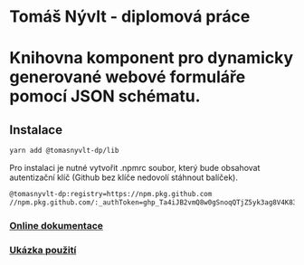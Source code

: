 # Tomáš Nývlt - diplomová práce

# Knihovna komponent pro dynamicky generované webové formuláře pomocí JSON schématu.

## Instalace

```bash
yarn add @tomasnyvlt-dp/lib
```

Pro instalaci je nutné vytvořit .npmrc soubor, který bude obsahovat autentizační klíč (Github bez klíče nedovolí stáhnout balíček).

```bash
@tomasnyvlt-dp:registry=https://npm.pkg.github.com
//npm.pkg.github.com/:_authToken=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
```

### [Online dokumentace](https://tomasnyvlt-dp.github.io/lib/?path=/docs/contents-box--docs)
### [Ukázka použití](https://github.com/tomasnyvlt-dp/usecase)

